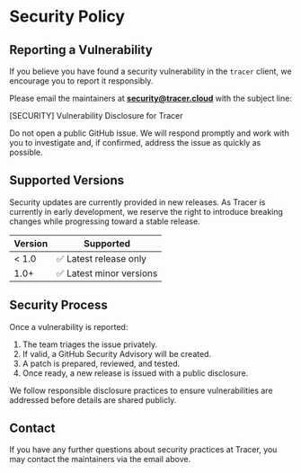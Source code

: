 # Security Policy

## Reporting a Vulnerability

If you believe you have found a security vulnerability in the `tracer` client, we encourage you to report it responsibly.

Please email the maintainers at **security@tracer.cloud** with the subject line:

[SECURITY] Vulnerability Disclosure for Tracer

Do not open a public GitHub issue.
We will respond promptly and work with you to investigate and, if confirmed, address the issue as quickly as possible.

## Supported Versions

Security updates are currently provided in new releases.
As Tracer is currently in early development, we reserve the right to introduce breaking changes while progressing toward a stable release.

| Version | Supported          |
|---------|--------------------|
| < 1.0   | ✅ Latest release only |
| 1.0+    | ✅ Latest minor versions |

## Security Process

Once a vulnerability is reported:

1. The team triages the issue privately.
2. If valid, a GitHub Security Advisory will be created.
3. A patch is prepared, reviewed, and tested.
4. Once ready, a new release is issued with a public disclosure.

We follow responsible disclosure practices to ensure vulnerabilities are addressed before details are shared publicly.

## Contact

If you have any further questions about security practices at Tracer, you may contact the maintainers via the email above.
